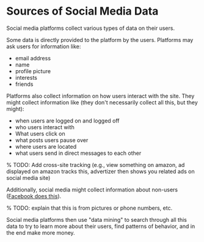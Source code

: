 # Sources of Social Media Data

Social media platforms collect various types of data on their users.

Some data is directly provided to the platform by the users. Platforms may ask users for information like:
- email address
- name
- profile picture
- interests
- friends

Platforms also collect information on how users interact with the site. They might collect information like (they don't necessarily collect all this, but they might):
- when users are logged on and logged off
- who users interact with
- What users click on
- what posts users pause over
- where users are located
- what users send in direct messages to each other

% TODO: Add cross-site tracking (e.g., view something on amazon, ad displayed on amazon tracks this, advertizer then shows you related ads on social media site)

Additionally, social media might collect information about non-users ([Facebook does this](https://www.vox.com/2018/4/20/17254312/facebook-shadow-profiles-data-collection-non-users-mark-zuckerberg)).

% TODO: explain that this is from pictures or phone numbers, etc.

Social media platforms then use "data mining" to search through all this data to try to learn more about their users, find patterns of behavior, and in the end make more money.
